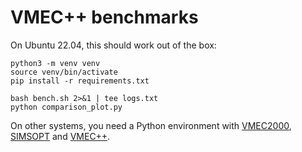 # VMEC++ benchmarks

On Ubuntu 22.04, this should work out of the box:

```shell
python3 -m venv venv
source venv/bin/activate
pip install -r requirements.txt

bash bench.sh 2>&1 | tee logs.txt
python comparison_plot.py
```

On other systems, you need a Python environment with [VMEC2000](https://github.com/hiddenSymmetries/VMEC2000), [SIMSOPT](https://github.com/hiddenSymmetries/simsopt) and [VMEC++](https://github.com/proximafusion/vmecpp).
